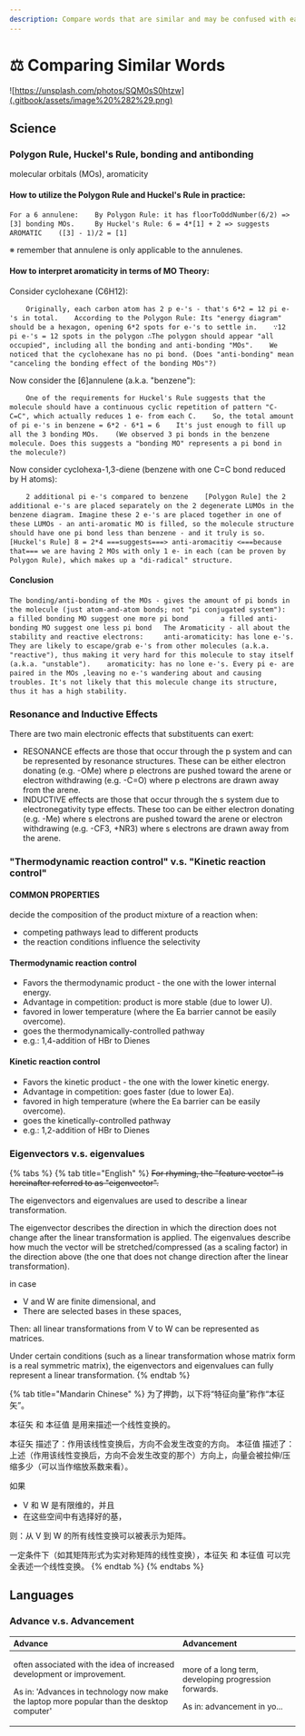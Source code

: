 ```yaml
---
description: Compare words that are similar and may be confused with each other.
---
```


# ⚖️ Comparing Similar Words

![https://unsplash.com/photos/SQM0sS0htzw](.gitbook/assets/image%20%282%29.png)

## Science

### Polygon Rule, Huckel's Rule, bonding and antibonding

molecular orbitals \(MOs\), aromaticity

#### How to utilize the Polygon Rule and Huckel's Rule in practice:

```text
For a 6 annulene:    By Polygon Rule: it has floorToOddNumber(6/2) => [3] bonding MOs.     By Huckel's Rule: 6 = 4*[1] + 2 => suggests AROMATIC    ([3] - 1)/2 = [1]
```

※ remember that annulene is only applicable to the annulenes.

#### How to interpret aromaticity in terms of MO Theory:

Consider cyclohexane \(C6H12\):

```text
    Originally, each carbon atom has 2 p e-'s - that's 6*2 = 12 pi e-'s in total.    According to the Polygon Rule: Its "energy diagram" should be a hexagon, opening 6*2 spots for e-'s to settle in.    ∵12 pi e-'s = 12 spots in the polygon ∴The polygon should appear "all occupied", including all the bonding and anti-bonding "MOs".    We noticed that the cyclohexane has no pi bond. (Does "anti-bonding" mean "canceling the bonding effect of the bonding MOs"?)
```

Now consider the \[6\]annulene \(a.k.a. "benzene"\):

```text
    One of the requirements for Huckel's Rule suggests that the molecule should have a continuous cyclic repetition of pattern "C-C=C", which actually reduces 1 e- from each C.    So, the total amount of pi e-'s in benzene = 6*2 - 6*1 = 6    It's just enough to fill up all the 3 bonding MOs.    (We observed 3 pi bonds in the benzene molecule. Does this suggests a "bonding MO" represents a pi bond in the molecule?)
```

Now consider cyclohexa-1,3-diene \(benzene with one C=C bond reduced by H atoms\):

```text
    2 additional pi e-'s compared to benzene    [Polygon Rule] the 2 additional e-'s are placed separately on the 2 degenerate LUMOs in the benzene diagram. Imagine these 2 e-'s are placed together in one of these LUMOs - an anti-aromatic MO is filled, so the molecule structure should have one pi bond less than benzene - and it truly is so.    [Huckel's Rule] 8 = 2*4 ===suggests===> anti-aromacitiy <===because that=== we are having 2 MOs with only 1 e- in each (can be proven by Polygon Rule), which makes up a "di-radical" structure.
```

#### Conclusion

```text
The bonding/anti-bonding of the MOs - gives the amount of pi bonds in the molecule (just atom-and-atom bonds; not "pi conjugated system"):    a filled bonding MO suggest one more pi bond        a filled anti-bonding MO suggest one less pi bond   The Aromaticity - all about the stability and reactive electrons:     anti-aromaticity: has lone e-'s. They are likely to escape/grab e-'s from other molecules (a.k.a. "reactive"), thus making it very hard for this molecule to stay itself (a.k.a. "unstable").    aromaticity: has no lone e-'s. Every pi e- are paired in the MOs ,leaving no e-'s wandering about and causing troubles. It's not likely that this molecule change its structure, thus it has a high stability.
```

### Resonance and Inductive Effects

There are two main electronic effects that substituents can exert:

* RESONANCE effects are those that occur through the p system and can be represented by resonance structures. These can be either electron donating \(e.g. -OMe\) where p electrons are pushed toward the arene or electron withdrawing \(e.g. -C=O\) where p electrons are drawn away from the arene.
* INDUCTIVE effects are those that occur through the s system due to electronegativity type effects. These too can be either electron donating \(e.g. -Me\) where s electrons are pushed toward the arene or electron withdrawing \(e.g. -CF3, +NR3\) where s electrons are drawn away from the arene.

### "Thermodynamic reaction control" v.s. "Kinetic reaction control"

#### COMMON PROPERTIES

decide the composition of the product mixture of a reaction when:

* competing pathways lead to different products
* the reaction conditions influence the selectivity

#### Thermodynamic reaction control

* Favors the thermodynamic product - the one with the lower internal energy.
* Advantage in competition: product is more stable \(due to lower U\).
* favored in lower temperature \(where the Ea barrier cannot be easily overcome\).
* goes the thermodynamically-controlled pathway
* e.g.: 1,4-addition of HBr to Dienes

#### Kinetic reaction control

* Favors the kinetic product - the one with the lower kinetic energy.
* Advantage in competition: goes faster \(due to lower Ea\).
* favored in high temperature \(where the Ea barrier can be easily overcome\).
* goes the kinetically-controlled pathway
* e.g.: 1,2-addition of HBr to Dienes

### Eigenvectors v.s. eigenvalues

{% tabs %}
{% tab title="English" %}
~~For rhyming, the "feature vector" is hereinafter referred to as "eigenvector".~~

The eigenvectors and eigenvalues are used to describe a linear transformation.

The eigenvector describes the direction in which the direction does not change after the linear transformation is applied. The eigenvalues describe how much the vector will be stretched/compressed \(as a scaling factor\) in the direction above \(the one that does not change direction after the linear transformation\).

in case 

* V and W are finite dimensional, and
* There are selected bases in these spaces, 

Then: all linear transformations from V to W can be represented as matrices.

Under certain conditions \(such as a linear transformation whose matrix form is a real symmetric matrix\), the eigenvectors and eigenvalues can fully represent a linear transformation.
{% endtab %}

{% tab title="Mandarin Chinese" %}
为了押韵，以下将“特征向量”称作“本征矢”。

本征矢 和 本征值 是用来描述一个线性变换的。

本征矢 描述了：作用该线性变换后，方向不会发生改变的方向。 本征值 描述了：上述（作用该线性变换后，方向不会发生改变的那个）方向上，向量会被拉伸/压缩多少（可以当作缩放系数来看）。

如果 

*  V 和 W 是有限维的，并且 
* 在这些空间中有选择好的基， 

则：从 V 到 W 的所有线性变换可以被表示为矩阵。

一定条件下（如其矩阵形式为实对称矩阵的线性变换），本征矢 和 本征值 可以完全表述一个线性变换。
{% endtab %}
{% endtabs %}

## Languages

### Advance v.s. Advancement

<table>
  <thead>
    <tr>
      <th style="text-align:left">Advance</th>
      <th style="text-align:left">Advancement</th>
    </tr>
  </thead>
  <tbody>
    <tr>
      <td style="text-align:left">
        <p>often associated with the idea of increased development or improvement.</p>
        <p>As in: &apos;Advances in technology now make the laptop more popular than
          the desktop computer&apos;</p>
        <p></p>
      </td>
      <td style="text-align:left">
        <p>more of a long term, developing progression forwards.</p>
        <p>As in: advancement in yo...</p>
      </td>
    </tr>
  </tbody>
</table>
